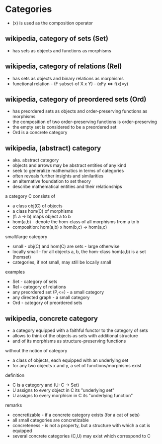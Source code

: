 
<!-- ======================================================================= -->
# Categories

* (x) is used as the composition operator

<!-- ======================================================================= -->
## wikipedia, category of sets (Set)

* has sets as objects and functions as morphisms

<!-- ======================================================================= -->
## wikipedia, category of relations (Rel)

* has sets as objects and binary relations as morphisms
* functional relation - (F subset-of X x Y) - (xFy <=> f(x)=y)

<!-- ======================================================================= -->
## wikipedia, category of preordered sets (Ord)

* has preordered sets as objects and order-preserving functions as morphisms
* the composition of two order-preserving functions is order-preserving
* the empty set is considered to be a preordered set
* Ord is a concrete category

<!-- ======================================================================= -->
## wikipedia, (abstract) category

* aka. abstract category
* objects and arrows may be abstract entities of any kind
* seek to generalize mathematics in terms of categories
* often reveals further insights and similarities
* an alternative foundation to set theory
* describe mathematical entities and their relationships

a category C consists of

* a class obj(C) of objects
* a class hom(C) of morphisms
* (f: a -> b) maps object a to b
* hom(a,b) - denote the hom-class of all morphisms from a to b
* composition: hom(a,b) x hom(b,c) -> hom(a,c)

small/large category

* small - obj(C) and hom(C) are sets - large otherwise
* locally small - for all objects a, b, the hom-class hom(a,b) is a set (homset)
* categories, if not small, may still be locally small

examples

* Set - category of sets
* Rel - category of relations
* any preordered set (P,<=) - a small category
* any directed graph - a small category
* Ord - category of preordered sets

<!-- ======================================================================= -->
## wikipedia, concrete category

* a category equipped with a faithful functor to the category of sets
* allows to think of the objects as sets with additional structure
* and of its morphisms as structure-preserving functions

without the notion of category

* a class of objects, each equipped with an underlying set
* for any two objects x and y, a set of functions/morphisms exist

definition

* C is a category and (U: C -> Set)
* U assigns to every object in C its "underlying set"
* U assigns to every morphism in C its "underlying function"

remarks

* concretizable - if a concrete category exists (for a cat of sets)
* all small categories are concretizable
* concreteness - is not a property, but a structure with which a cat is equipped
* several concrete categories (C,U) may exist which correspond to C
